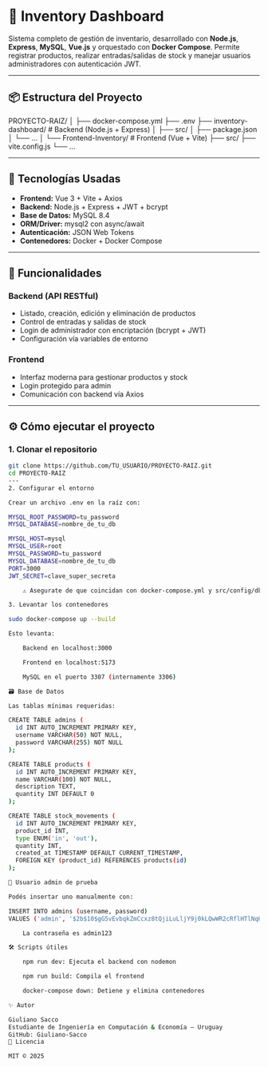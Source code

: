 # 🧾 Inventory Dashboard

Sistema completo de gestión de inventario, desarrollado con **Node.js**, **Express**, **MySQL**, **Vue.js** y orquestado con **Docker Compose**. Permite registrar productos, realizar entradas/salidas de stock y manejar usuarios administradores con autenticación JWT.

---

## 📦 Estructura del Proyecto

PROYECTO-RAIZ/
│
├── docker-compose.yml
├── .env
├── inventory-dashboard/ # Backend (Node.js + Express)
│ ├── src/
│ ├── package.json
│ └── ...
│
└── Frontend-Inventory/ # Frontend (Vue + Vite)
├── src/
├── vite.config.js
└── ...


---

## 🚀 Tecnologías Usadas

- **Frontend:** Vue 3 + Vite + Axios
- **Backend:** Node.js + Express + JWT + bcrypt
- **Base de Datos:** MySQL 8.4
- **ORM/Driver:** mysql2 con async/await
- **Autenticación:** JSON Web Tokens
- **Contenedores:** Docker + Docker Compose

---

## 🧠 Funcionalidades

### Backend (API RESTful)
- Listado, creación, edición y eliminación de productos
- Control de entradas y salidas de stock
- Login de administrador con encriptación (bcrypt + JWT)
- Configuración vía variables de entorno

### Frontend
- Interfaz moderna para gestionar productos y stock
- Login protegido para admin
- Comunicación con backend vía Axios

---

## ⚙️ Cómo ejecutar el proyecto

### 1. Clonar el repositorio

```bash
git clone https://github.com/TU_USUARIO/PROYECTO-RAIZ.git
cd PROYECTO-RAIZ
---
2. Configurar el entorno

Crear un archivo .env en la raíz con:

MYSQL_ROOT_PASSWORD=tu_password
MYSQL_DATABASE=nombre_de_tu_db

MYSQL_HOST=mysql
MYSQL_USER=root
MYSQL_PASSWORD=tu_password
MYSQL_DATABASE=nombre_de_tu_db
PORT=3000
JWT_SECRET=clave_super_secreta

    ⚠️ Asegurate de que coincidan con docker-compose.yml y src/config/db.js.

3. Levantar los contenedores

sudo docker-compose up --build

Esto levanta:

    Backend en localhost:3000

    Frontend en localhost:5173

    MySQL en el puerto 3307 (internamente 3306)

🗃️ Base de Datos

Las tablas mínimas requeridas:

CREATE TABLE admins (
  id INT AUTO_INCREMENT PRIMARY KEY,
  username VARCHAR(50) NOT NULL,
  password VARCHAR(255) NOT NULL
);

CREATE TABLE products (
  id INT AUTO_INCREMENT PRIMARY KEY,
  name VARCHAR(100) NOT NULL,
  description TEXT,
  quantity INT DEFAULT 0
);

CREATE TABLE stock_movements (
  id INT AUTO_INCREMENT PRIMARY KEY,
  product_id INT,
  type ENUM('in', 'out'),
  quantity INT,
  created_at TIMESTAMP DEFAULT CURRENT_TIMESTAMP,
  FOREIGN KEY (product_id) REFERENCES products(id)
);

🧪 Usuario admin de prueba

Podés insertar uno manualmente con:

INSERT INTO admins (username, password)
VALUES ('admin', '$2b$10$gG5vEvbqkZmCcxz8tQjiLuLljY9j0kLQwWR2cRflHTlNqHdPV3oLS');

    La contraseña es admin123

🛠️ Scripts útiles

    npm run dev: Ejecuta el backend con nodemon

    npm run build: Compila el frontend

    docker-compose down: Detiene y elimina contenedores

✨ Autor

Giuliano Sacco
Estudiante de Ingeniería en Computación & Economía – Uruguay
GitHub: Giuliano-Sacco
📃 Licencia

MIT © 2025
